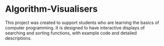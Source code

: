 # Algorithm-Visualisers

This project was created to support students who are learning the basics of computer programming. It is designed to have interactive displays of searching and sorting functions, with example code and detailed descriptions.
